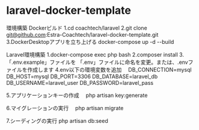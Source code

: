 # laravel-docker-template

環境構築
Dockerビルド
1.cd coachtech/laravel
2.git clone git@github.com:Estra-Coachtech/laravel-docker-template.git
3.DockerDesktopアプリを立ち上げる
docker-compose up -d --build

Laravel環境構築
1.docker-compose exec php bash
2.composer install
3.「.env.example」ファイルを 「.env」ファイルに命名を変更。または、.envファイルを作成します
4.env以下の環境変数を追加
　DB_CONNECTION=mysql
DB_HOST=mysql
DB_PORT=3306
DB_DATABASE=laravel_db
DB_USERNAME=laravel_user
DB_PASSWORD=laravel_pass

5.アプリケーションキーの作成
　php artisan key:generate
 
6.マイグレーションの実行
　php artisan migrate
 
7.シーディングの実行
php artisan db:seed
